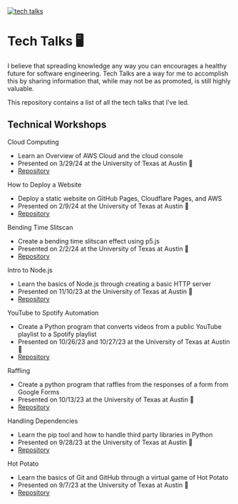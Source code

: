 <a href="./README.md" target="_blank">
<img src="https://img.shields.io/badge/-back_to_readme-black?style=for-the-badge" alt="tech talks" />
</a>

# Tech Talks 🖥

I believe that spreading knowledge any way you can encourages a healthy future for software engineering. Tech Talks are a way for me to accomplish this by sharing information that, while may not be as promoted, is still highly valuable.

This repository contains a list of all the tech talks that I've led.

<!-- For sponsored workshops, use: ![Sponsored](https://img.shields.io/badge/-Sponsored-green?style=plastic) -->

## Technical Workshops

Cloud Computing

-   Learn an Overview of AWS Cloud and the cloud console
-   Presented on 3/29/24 at the University of Texas at Austin 🏫
-   [Repository](https://docs.google.com/presentation/d/1o8gQKZn-853C677YaowEK5QgQ3LM176nI0cHB8qGkZI/edit?usp=sharing)

How to Deploy a Website

-   Deploy a static website on GitHub Pages, Cloudflare Pages, and AWS
-   Presented on 2/9/24 at the University of Texas at Austin 🏫
-   [Repository](https://github.com/UT-ABCS/deployment-ws)

Bending Time Slitscan

-   Create a bending time slitscan effect using p5.js
-   Presented on 2/2/24 at the University of Texas at Austin 🏫
-   [Repository](https://github.com/UT-ABCS/bending-time-slitscan-ws)

Intro to Node.js

-   Learn the basics of Node.js through creating a basic HTTP server
-   Presented on 11/10/23 at the University of Texas at Austin 🏫
-   [Repository](https://github.com/UT-ABCS/intro-to-node-ws)

YouTube to Spotify Automation

-   Create a Python program that converts videos from a public YouTube playlist to a Spotify playlist
-   Presented on 10/26/23 and 10/27/23 at the University of Texas at Austin 🏫
-   [Repository](https://github.com/UT-ABCS/youtube-to-spotify-py)

Raffling

-   Create a python program that raffles from the responses of a form from Google Forms
-   Presented on 10/13/23 at the University of Texas at Austin 🏫
-   [Repository](https://github.com/UT-ABCS/raffle-ws)

Handling Dependencies

-   Learn the pip tool and how to handle third party libraries in Python
-   Presented on 9/28/23 at the University of Texas at Austin 🏫
-   [Repository](https://github.com/UT-ABCS/raffle-ws)

Hot Potato

-   Learn the basics of Git and GitHub through a virtual game of Hot Potato
-   Presented on 9/7/23 at the University of Texas at Austin 🏫
-   [Repository](https://github.com/UT-ABCS/raffle-ws)
